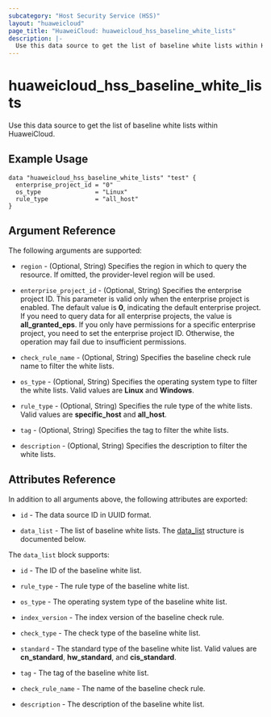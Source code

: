 ```yaml
---
subcategory: "Host Security Service (HSS)"
layout: "huaweicloud"
page_title: "HuaweiCloud: huaweicloud_hss_baseline_white_lists"
description: |-
  Use this data source to get the list of baseline white lists within HuaweiCloud.
---
```


# huaweicloud_hss_baseline_white_lists

Use this data source to get the list of baseline white lists within HuaweiCloud.

## Example Usage

```hcl
data "huaweicloud_hss_baseline_white_lists" "test" {
  enterprise_project_id = "0"
  os_type               = "Linux"
  rule_type             = "all_host"
}
```

## Argument Reference

The following arguments are supported:

* `region` - (Optional, String) Specifies the region in which to query the resource.
  If omitted, the provider-level region will be used.

* `enterprise_project_id` - (Optional, String) Specifies the enterprise project ID.
  This parameter is valid only when the enterprise project is enabled.
  The default value is **0**, indicating the default enterprise project.
  If you need to query data for all enterprise projects, the value is **all_granted_eps**.
  If you only have permissions for a specific enterprise project, you need to set the enterprise project ID. Otherwise,
  the operation may fail due to insufficient permissions.

* `check_rule_name` - (Optional, String) Specifies the baseline check rule name to filter the white lists.

* `os_type` - (Optional, String) Specifies the operating system type to filter the white lists.
  Valid values are **Linux** and **Windows**.

* `rule_type` - (Optional, String) Specifies the rule type of the white lists.
  Valid values are **specific_host** and **all_host**.

* `tag` - (Optional, String) Specifies the tag to filter the white lists.

* `description` - (Optional, String) Specifies the description to filter the white lists.

## Attributes Reference

In addition to all arguments above, the following attributes are exported:

* `id` - The data source ID in UUID format.

* `data_list` - The list of baseline white lists.
  The [data_list](#data_list_struct) structure is documented below.

<a name="data_list_struct"></a>
The `data_list` block supports:

* `id` - The ID of the baseline white list.

* `rule_type` - The rule type of the baseline white list.

* `os_type` - The operating system type of the baseline white list.

* `index_version` - The index version of the baseline check rule.

* `check_type` - The check type of the baseline white list.

* `standard` - The standard type of the baseline white list.
  Valid values are **cn_standard**, **hw_standard**, and **cis_standard**.

* `tag` - The tag of the baseline white list.

* `check_rule_name` - The name of the baseline check rule.

* `description` - The description of the baseline white list.
